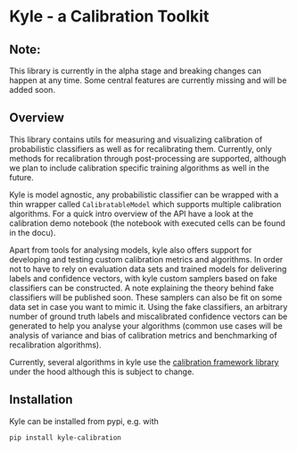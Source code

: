 # Kyle - a Calibration Toolkit

## Note:
This library is currently in the alpha stage and breaking changes can happen at any time. Some
central features are currently missing and will be added soon.

## Overview
This library contains utils for measuring and visualizing calibration of probabilistic classifiers as well as for 
recalibrating them. Currently, only methods for recalibration through post-processing are supported, although we plan
to include calibration specific training algorithms as well in the future.

Kyle is model agnostic, any probabilistic classifier can be wrapped with a thin wrapper called `CalibratableModel` which
supports multiple calibration algorithms. For a quick intro overview of the API have a look at the calibration demo 
notebook (the notebook with executed cells can be found in the docu).

Apart from tools for analysing models, kyle also offers support for developing and testing custom calibration metrics
and algorithms. In order not to have to rely on evaluation data sets and trained models for delivering labels and confidence 
vectors, with kyle custom samplers based on fake classifiers can be constructed. A note explaining the
theory behind fake classifiers will be published soon.
These samplers can
also be fit on some data set in case you want to mimic it. Using the fake classifiers, an arbitrary number of ground 
truth labels and miscalibrated confidence vectors can be generated to help you analyse your algorithms (common use cases
will be analysis of variance and bias of calibration metrics and benchmarking of recalibration algorithms).


Currently, several algorithms in kyle use the [calibration framework library](https://github.com/fabiankueppers/calibration-framework) under the hood although this is subject 
to change.

## Installation
Kyle can be installed from pypi, e.g. with
```
pip install kyle-calibration
```